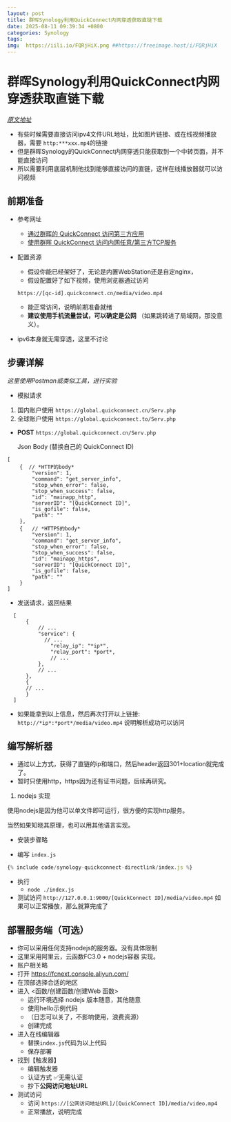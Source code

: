 ```yaml
---
layout: post
title: 群晖Synology利用QuickConnect内网穿透获取直链下载
date: 2025-08-11 09:39:34 +0800
categories: Synology
tags: 
img:  https://iili.io/FQRjHiX.png ##https://freeimage.host/i/FQRjHiX
---
```


# 群晖Synology利用QuickConnect内网穿透获取直链下载
  *[原文地址](https://www.troy-web.top/blog-mdui/synology/2025/08/11/synology-quickconnect-directlink.html)*

<script id='orglink'>
  if (document.URL.indexOf("troy-web.top") > -1 || document.URL.indexOf("127.0.0.1") > -1) {

    $('.container').ready(() => {
      var $currentScript = $('#orglink');
      $currentScript.prev("p").css("display", "none");
      $currentScript.remove();
    });
  }

</script>

  - 有些时候需要直接访问ipv4文件URL地址，比如图片链接、或在线视频播放器，需要 `http:***xxx.mp4`的链接
  - 但是群晖Synology的QuickConnect内网穿透只能获取到一个中转页面，并不能直接访问
  - 所以需要利用底层机制他找到能够直接访问的直链，这样在线播放器就可以访问视频

  
## 前期准备



  - 参考网址
    - [通过群晖的 QuickConnect 访问第三方应用](https://null.studio/2020/02/16/access-thirdparty-web-via-synology-quickconnect/)
    - [使用群晖 QuickConnect 访问内网任意/第三方TCP服务](https://blog.lyc8503.net/post/10-all-in-quickconnect/)

  - 配置资源
    - 假设你能已经架好了，无论是内置WebStation还是自定nginx，
    - 假设配置好了如下视频，使用浏览器通过访问
     
    `https://[qc-id].quickconnect.cn/media/video.mp4`
    - 能正常访问，说明前期准备就绪
    - **建议使用手机流量尝试，可以确定是公网** （如果跳转进了局域网，那没意义）。
  - ipv6本身就无需穿透，这里不讨论

## 步骤详解
  *这里使用Postman或类似工具，进行实验*
  
  - 模拟请求
  
  1. 国内账户使用 `https://global.quickconnect.cn/Serv.php`
  2. 全球账户使用 `https://global.quickconnect.to/Serv.php`
  
  - **POST**  `https://global.quickconnect.cn/Serv.php` 
  
    Json Body  (替换自己的 QuickConnect ID)

~~~ json5
[
    {  // *HTTP的body*
        "version": 1,
        "command": "get_server_info",
        "stop_when_error": false,
        "stop_when_success": false,
        "id": "mainapp_http",
        "serverID": "[QuickConnect ID]",
        "is_gofile": false,
        "path": ""
    },
    {   // *HTTPS的body*
        "version": 1,
        "command": "get_server_info",
        "stop_when_error": false,
        "stop_when_success": false,
        "id": "mainapp_https",
        "serverID": "[QuickConnect ID]",
        "is_gofile": false,
        "path": ""
    }
]
~~~

  - 发送请求，返回结果

~~~ json5
  [
      {
          // ...
          "service": {
            // ...
              "relay_ip": "*ip*",
              "relay_port": *port*,
              // ...
          },
          // ...
      },
      {
      // ...
      }
  ]
~~~

  - 如果能拿到以上信息，然后再次打开以上链接: `http://*ip*:*port*/media/video.mp4`  说明解析成功可以访问

## 编写解析器
  - 通过以上方式，获得了直链的ip和端口，然后header返回301+location就完成了。
  - 暂时只使用http，https因为还有证书问题，后续再研究。

  1. nodejs 实现
  
  使用nodejs是因为他可以单文件即可运行，很方便的实现http服务。

  当然如果知晓其原理，也可以用其他语言实现。
  - 安装步骤略
  
  - 编写 `index.js`


~~~ javascript
{% include code/synology-quickconnect-directlink/index.js %}
~~~

<script id='synology-quickconnect-directlink'>

  $('.container').ready(() => {
    var $currentScript = $('#synology-quickconnect-directlink'); /*$(document.currentScript);*/
    if ($currentScript) {
      $currentScript.prev(".language-javascript").find("pre")
        .attr({
          'data-download-link': '',
          'data-src': "https://github.tianrld.top/https://raw.githubusercontent.com/oOtroyOo/blog-mdui/master/_includes/code/synology-quickconnect-directlink/index.js"
        });
      /*$currentScript.remove();*/
    }
  });
</script>

  - 执行
    - `node ./index.js`
  - 测试访问 `http://127.0.0.1:9000/[QuickConnect ID]/media/video.mp4`
  如果可以正常播放，那么就算完成了

## 部署服务端（可选）
  - 你可以采用任何支持nodejs的服务器。没有具体限制
  - 这里采用阿里云，云函数FC3.0 + nodejs容器 实现。
  - 账户相关略
  - 打开 https://fcnext.console.aliyun.com/
  - 在顶部选择合适的地区
  - 进入 <函数/创建函数/创建Web 函数>
    - 运行环境选择 nodejs 版本随意，其他随意
    - 使用hello示例代码
    - （日志可以关了，不影响使用，浪费资源）
    - 创建完成
  - 进入在线编辑器
    - 替换`index.js`代码为以上代码
    - 保存部署
  - 找到【触发器】
    - 编辑触发器
    - 认证方式 ✅无需认证
    - 抄下**公网访问地址URL**
  - 测试访问
    - 访问 `https://[公网访问地址URL]/[QuickConnect ID]/media/video.mp4`
    - 正常播放，说明完成

